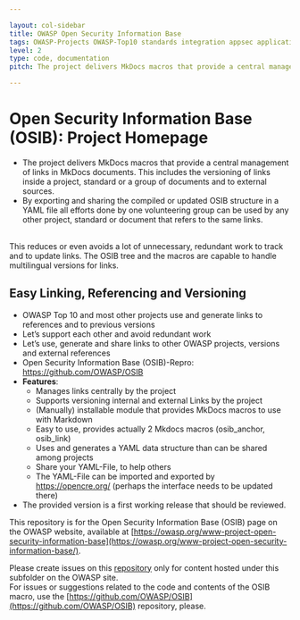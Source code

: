 ```yaml
---

layout: col-sidebar
title: OWASP Open Security Information Base
tags: OWASP-Projects OWASP-Top10 standards integration appsec application-security attackers builders defenders
level: 2
type: code, documentation
pitch: The project delivers MkDocs macros that provide a central management of links in MkDocs documents. This includes the versioning of links inside a project, standard or a group of documents and to external sources.

---
```

# Open Security Information Base (OSIB): Project Homepage
* The project delivers MkDocs macros that provide a central management of links in MkDocs documents. This includes the versioning of links inside a project, standard or a group of documents and to external sources.
* By exporting and sharing the compiled or updated OSIB structure in a YAML file all efforts done by one volunteering group can be used by any other project, standard or document that refers to the same links.
<br>
This reduces or even avoids a lot of unnecessary, redundant work to track and to update links.
The OSIB tree and the macros are capable to handle multilingual versions for links.
<br>

## Easy Linking, Referencing and Versioning
- OWASP Top 10 and most other projects use and generate links to references and to previous versions
- Let’s support each other and avoid redundant work
- Let’s use, generate and share links to other OWASP projects, versions and external references
- Open Security Information Base (OSIB)-Repro: https://github.com/OWASP/OSIB
- <b>Features</b>:
  - Manages links centrally by the project
  - Supports versioning internal and external Links by the project
  - (Manually) installable module that provides MkDocs macros to use with Markdown 
  - Easy to use, provides actually 2 Mkdocs macros (osib_anchor, osib_link)
  - Uses and generates a YAML data structure than can be shared among projects
  - Share your YAML-File, to help others
  - The YAML-File can be imported and exported by https://opencre.org/ (perhaps the interface needs to be updated there)
-	The provided version is a first working release that should be reviewed.

This repository is for the Open Security Information Base (OSIB) page on the OWASP website, available at [https://owasp.org/www-project-open-security-information-base](https://owasp.org/www-project-open-security-information-base/).

Please create issues on this [repository](https://github.com/OWASP/www-project-open-security-information-base) only for content hosted under this subfolder on the OWASP site.<br>
For issues or suggestions related to the code and contents of the OSIB macro, use the [https://github.com/OWASP/OSIB](https://github.com/OWASP/OSIB) repository, please.

<!------------------------
This is an example of a Project or Chapter Page.  Please change these items to indicate the actual information you wish to present.  In addition to this information, the 'front-matter' above this text should be modified to reflect your actual information.  An explanation of each of the front-matter items is below:

layout: This is the layout used by project and chapter pages.  You should leave this value as col-sidebar

title: This is the title of your project or chapter page, usually the name.  For example, OWASP Zed Attack Proxy or OWASP Baltimore

tags: This is a space-delimited list of tags you associate with your project or chapter.  If you are using tabs, at least one of these tags should be unique in order to be used in the tabs files (an example tab is included in this repo) 

level: For projects, this is your project level (2 - Incubator, 3 - Lab, 3.5 - Production, 4 - Flagship)

type: code, tool, documentation, or other
------------------------>
